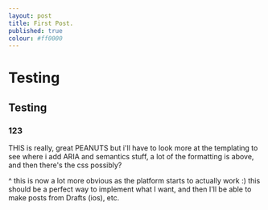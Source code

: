 ```yaml
---
layout: post
title: First Post.
published: true
colour: #ff0000
---
```



# Testing

## Testing

### 123

THIS is really, great PEANUTS but i'll have to look more at the templating to see where i add ARIA and semantics stuff, a lot of the formatting is above, and then there's the css possibly?

^ this is now a lot more obvious as the platform starts to actually work :) this should be a perfect way to implement what I want, and then I'll be able to make posts from Drafts (ios), etc.
